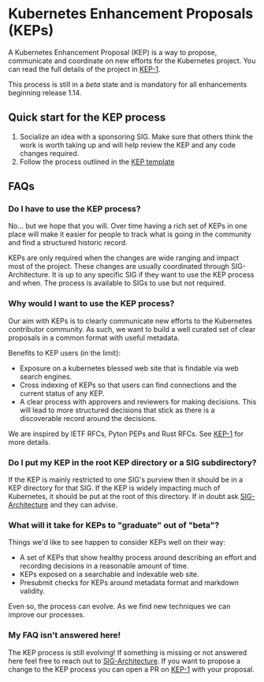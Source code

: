 # Kubernetes Enhancement Proposals (KEPs)

A Kubernetes Enhancement Proposal (KEP) is a way to propose, communicate and coordinate on new efforts for the Kubernetes project.
You can read the full details of the project in [KEP-1](0001-kubernetes-enhancement-proposal-process.md).

This process is still in a _beta_ state and is mandatory for all enhancements beginning release 1.14.

## Quick start for the KEP process

1. Socialize an idea with a sponsoring SIG.
   Make sure that others think the work is worth taking up and will help review the KEP and any code changes required.
2. Follow the process outlined in the [KEP template](YYYYMMDD-kep-template.md)

## FAQs

### Do I have to use the KEP process?

No... but we hope that you will.
Over time having a rich set of KEPs in one place will make it easier for people to track what is going in the community and find a structured historic record.

KEPs are only required when the changes are wide ranging and impact most of the project.
These changes are usually coordinated through SIG-Architecture.
It is up to any specific SIG if they want to use the KEP process and when.
The process is available to SIGs to use but not required.

### Why would I want to use the KEP process?

Our aim with KEPs is to clearly communicate new efforts to the Kubernetes contributor community.
As such, we want to build a well curated set of clear proposals in a common format with useful metadata.

Benefits to KEP users (in the limit):
* Exposure on a kubernetes blessed web site that is findable via web search engines.
* Cross indexing of KEPs so that users can find connections and the current status of any KEP.
* A clear process with approvers and reviewers for making decisions.
  This will lead to more structured decisions that stick as there is a discoverable record around the decisions.

We are inspired by IETF RFCs, Pyton PEPs and Rust RFCs.
See [KEP-1](0001-kubernetes-enhancement-proposal-process.md) for more details.

### Do I put my KEP in the root KEP directory or a SIG subdirectory?

If the KEP is mainly restricted to one SIG's purview then it should be in a KEP directory for that SIG.
If the KEP is widely impacting much of Kubernetes, it should be put at the root of this directory.
If in doubt ask [SIG-Architecture](https://git.k8s.io/community/sig-architecture/README.md) and they can advise.

### What will it take for KEPs to "graduate" out of "beta"?

Things we'd like to see happen to consider KEPs well on their way:
* A set of KEPs that show healthy process around describing an effort and recording decisions in a reasonable amount of time.
* KEPs exposed on a searchable and indexable web site.
* Presubmit checks for KEPs around metadata format and markdown validity.

Even so, the process can evolve. As we find new techniques we can improve our processes.

### My FAQ isn't answered here!

The KEP process is still evolving!
If something is missing or not answered here feel free to reach out to [SIG-Architecture](https://git.k8s.io/community/sig-architecture/README.md).
If you want to propose a change to the KEP process you can open a PR on [KEP-1](0001-kubernetes-enhancement-proposal-process.md) with your proposal.
